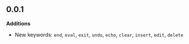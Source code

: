 ## 0.0.1

**Additions**
- New keywords: `end`, `eval`, `exit`, `undo`, `echo`, `clear`, `insert`, `edit`, `delete`
